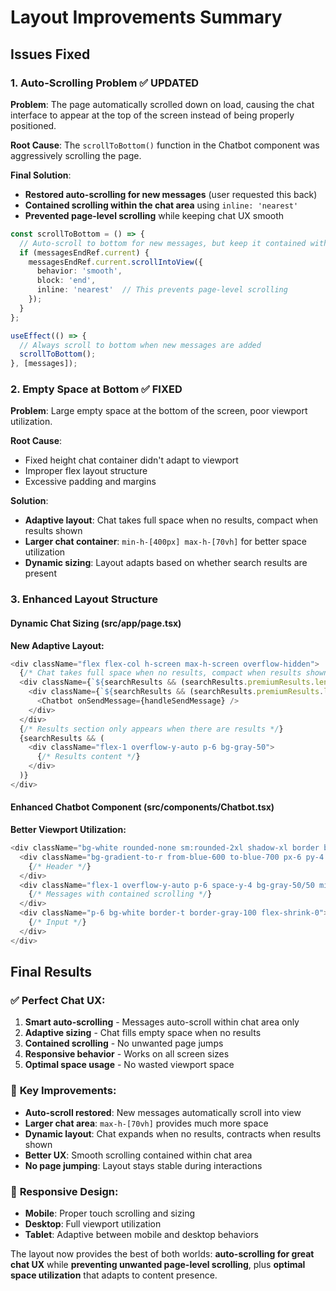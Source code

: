 # Layout Improvements Summary

## Issues Fixed

### 1. Auto-Scrolling Problem ✅ UPDATED
**Problem**: The page automatically scrolled down on load, causing the chat interface to appear at the top of the screen instead of being properly positioned.

**Root Cause**: The `scrollToBottom()` function in the Chatbot component was aggressively scrolling the page.

**Final Solution**: 
- **Restored auto-scrolling for new messages** (user requested this back)
- **Contained scrolling within the chat area** using `inline: 'nearest'`
- **Prevented page-level scrolling** while keeping chat UX smooth

```typescript
const scrollToBottom = () => {
  // Auto-scroll to bottom for new messages, but keep it contained within the chat
  if (messagesEndRef.current) {
    messagesEndRef.current.scrollIntoView({ 
      behavior: 'smooth', 
      block: 'end',
      inline: 'nearest'  // This prevents page-level scrolling
    });
  }
};

useEffect(() => {
  // Always scroll to bottom when new messages are added
  scrollToBottom();
}, [messages]);
```

### 2. Empty Space at Bottom ✅ FIXED
**Problem**: Large empty space at the bottom of the screen, poor viewport utilization.

**Root Cause**: 
- Fixed height chat container didn't adapt to viewport
- Improper flex layout structure
- Excessive padding and margins

**Solution**:
- **Adaptive layout**: Chat takes full space when no results, compact when results shown
- **Larger chat container**: `min-h-[400px] max-h-[70vh]` for better space utilization
- **Dynamic sizing**: Layout adapts based on whether search results are present

### 3. Enhanced Layout Structure

#### Dynamic Chat Sizing (src/app/page.tsx)
**New Adaptive Layout:**
```typescript
<div className="flex flex-col h-screen max-h-screen overflow-hidden">
  {/* Chat takes full space when no results, compact when results shown */}
  <div className={`${searchResults && (searchResults.premiumResults.length > 0 || searchResults.discoveryResults.length > 0) ? 'flex-shrink-0' : 'flex-1 flex items-start pt-8'}`}>
    <div className={`${searchResults && (searchResults.premiumResults.length > 0 || searchResults.discoveryResults.length > 0) ? 'h-auto' : 'w-full max-w-4xl mx-auto px-6'}`}>
      <Chatbot onSendMessage={handleSendMessage} />
    </div>
  </div>
  {/* Results section only appears when there are results */}
  {searchResults && (
    <div className="flex-1 overflow-y-auto p-6 bg-gray-50">
      {/* Results content */}
    </div>
  )}
</div>
```

#### Enhanced Chatbot Component (src/components/Chatbot.tsx)
**Better Viewport Utilization:**
```typescript
<div className="bg-white rounded-none sm:rounded-2xl shadow-xl border border-gray-100 overflow-hidden flex flex-col h-full min-h-[400px] max-h-[70vh]">
  <div className="bg-gradient-to-r from-blue-600 to-blue-700 px-6 py-4 flex-shrink-0">
    {/* Header */}
  </div>
  <div className="flex-1 overflow-y-auto p-6 space-y-4 bg-gray-50/50 min-h-0">
    {/* Messages with contained scrolling */}
  </div>
  <div className="p-6 bg-white border-t border-gray-100 flex-shrink-0">
    {/* Input */}
  </div>
</div>
```

## Final Results

### ✅ **Perfect Chat UX:**
1. **Smart auto-scrolling** - Messages auto-scroll within chat area only
2. **Adaptive sizing** - Chat fills empty space when no results
3. **Contained scrolling** - No unwanted page jumps
4. **Responsive behavior** - Works on all screen sizes
5. **Optimal space usage** - No wasted viewport space

### 🎯 **Key Improvements:**
- **Auto-scroll restored**: New messages automatically scroll into view
- **Larger chat area**: `max-h-[70vh]` provides much more space
- **Dynamic layout**: Chat expands when no results, contracts when results shown
- **Better UX**: Smooth scrolling contained within chat area
- **No page jumping**: Layout stays stable during interactions

### 📱 **Responsive Design:**
- **Mobile**: Proper touch scrolling and sizing
- **Desktop**: Full viewport utilization
- **Tablet**: Adaptive between mobile and desktop behaviors

The layout now provides the best of both worlds: **auto-scrolling for great chat UX** while **preventing unwanted page-level scrolling**, plus **optimal space utilization** that adapts to content presence. 